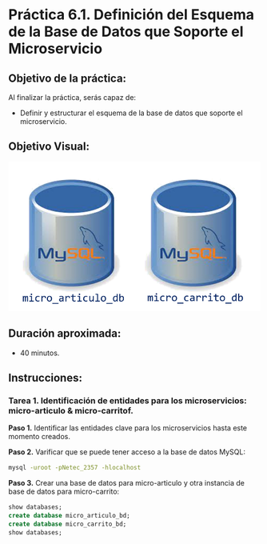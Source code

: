 # Práctica 6.1. Definición del Esquema de la Base de Datos que Soporte el Microservicio 

## Objetivo de la práctica:
Al finalizar la práctica, serás capaz de:
- Definir y estructurar el esquema de la base de datos que soporte el microservicio.

## Objetivo Visual:

<div style="text-align: center;">
    <img src="../images/ro9.png" alt="Spring Tool Suite">
</div>


## Duración aproximada:
- 40 minutos.


## Instrucciones: 

### Tarea 1. Identificación de entidades para los microservicios: micro-articulo & micro-carritof.

**Paso 1.** Identificar las entidades clave para los microservicios hasta este momento creados.


**Paso 2.** Varificar que se puede tener acceso a la base de datos MySQL:

```cmd
mysql -uroot -pNetec_2357 -hlocalhost
```

**Paso 3.** Crear una base de datos para micro-articulo y otra instancia de base de datos para micro-carrito:

```sql
show databases;
create database micro_articulo_bd;
create database micro_carrito_bd;
show databases;
```

 


